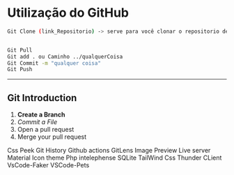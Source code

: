 # Utilização do GitHub

~~~ bash
Git Clone (link_Repositorio) -> serve para você clonar o repositorio de alguém ou clonar o seu proprio repositorio.


Git Pull
Git add . ou Caminho ../qualquerCoisa
Git Commit -m "qualquer coisa"
Git Push 

~~~
---

## Git Introduction

1.  **Create a Branch**
2.  *Commit a File*
3.  Open a pull request
4.  Merge your pull request

Css Peek
Git History
Github actions 
GitLens
Image Preview
Live server
Material Icon theme
Php intelephense
SQLite 
TailWind Css
Thunder CLient
VsCode-Faker
VSCode-Pets



